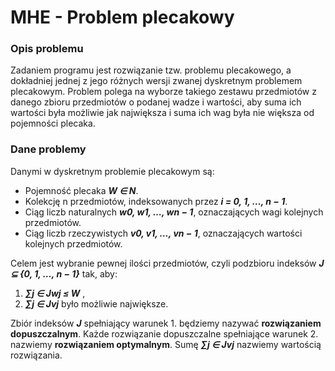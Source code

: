# MHE - Problem plecakowy

### Opis problemu

Zadaniem programu jest rozwiązanie tzw. problemu plecakowego, a dokładniej jednej z jego różnych wersji zwanej dyskretnym problemem plecakowym. Problem polega na wyborze takiego zestawu przedmiotów z danego zbioru przedmiotów o podanej wadze i wartości, aby suma ich wartości była możliwie jak największa i suma ich wag była nie większa od pojemności plecaka.

### Dane problemy

Danymi w dyskretnym problemie plecakowym są:

* Pojemność plecaka ***W ∈ N***.
* Kolekcję  n  przedmiotów, indeksowanych przez ***i = 0, 1, …, n − 1***.
* Ciąg liczb naturalnych ***w0, w1, …, wn − 1***, oznaczających wagi kolejnych przedmiotów.
* Ciąg liczb rzeczywistych ***v0, v1, …, vn − 1***, oznaczających wartości kolejnych przedmiotów.

Celem jest wybranie pewnej ilości przedmiotów, czyli podzbioru indeksów ***J ⊆ {0, 1, …, n − 1}*** tak, aby:

1. ***∑j ∈ Jwj ≤ W*** ,
2. ***∑j ∈ Jvj*** było możliwie największe.

Zbiór indeksów ***J*** spełniający warunek 1. będziemy nazywać **rozwiązaniem dopuszczalnym**. Każde rozwiązanie dopuszczalne spełniające warunek 2. nazwiemy **rozwiązaniem optymalnym**. Sumę ***∑j ∈ Jvj*** nazwiemy wartością rozwiązania.
